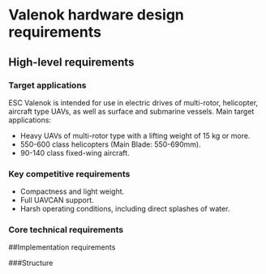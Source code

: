 # Valenok hardware design requirements

## High-level requirements

### Target applications

ESC Valenok is intended for use in electric drives of multi-rotor, helicopter, aircraft type UAVs, as well as surface and submarine vessels.
Main target applications:
 * Heavy UAVs of multi-rotor type with a lifting weight of 15 kg or more.
 * 550-600 class helicopters (Main Blade: 550-690mm).
 * 90-140 class fixed-wing aircraft.

### Key competitive requirements

 * Compactness and light weight.
 * Full UAVCAN support.
 * Harsh operating conditions, including direct splashes of water.

### Core technical requirements


##Implementation requirements

###Structure
